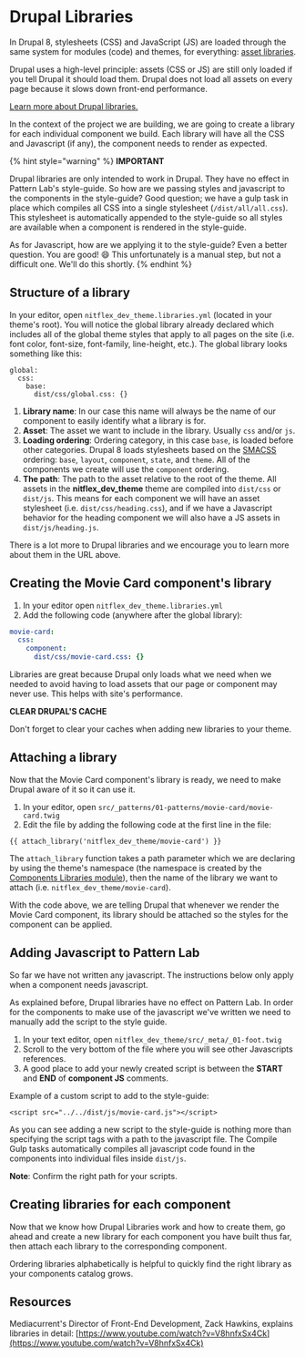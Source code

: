 # Drupal Libraries

In Drupal 8, stylesheets \(CSS\) and JavaScript \(JS\) are loaded through the same system for modules \(code\) and themes, for everything: [asset libraries](https://www.drupal.org/node/2274843).

Drupal uses a high-level principle: assets \(CSS or JS\) are still only loaded if you tell Drupal it should load them. Drupal does not load all assets on every page because it slows down front-end performance.

[Learn more about Drupal libraries.](https://www.drupal.org/docs/8/theming-drupal-8/adding-stylesheets-css-and-javascript-js-to-a-drupal-8-theme)

In the context of the project we are building, we are going to create a library for each individual component we build. Each library will have all the CSS and Javascript \(if any\), the component needs to render as expected.

{% hint style="warning" %}
**IMPORTANT**

Drupal libraries are only intended to work in Drupal. They have no effect in Pattern Lab's style-guide. So how are we passing styles and javascript to the components in the style-guide? Good question; we have a gulp task in place which compiles all CSS into a single stylesheet \(`/dist/all/all.css`\). This stylesheet is automatically appended to the style-guide so all styles are available when a component is rendered in the style-guide.

As for Javascript, how are we applying it to the style-guide? Even a better question. You are good! 😄 This unfortunately is a manual step, but not a difficult one. We'll do this shortly.
{% endhint %}

## Structure of a library

In your editor, open `nitflex_dev_theme.libraries.yml` \(located in your theme's root\). You will notice the global library already declared which includes all of the global theme styles that apply to all pages on the site \(i.e. font color, font-size, font-family, line-height, etc.\). The global library looks something like this:

```text
global:
  css:
    base:
      dist/css/global.css: {}
```

1. **Library name**: In our case this name will always be the name of our component to easily identify what a library is for.
2. **Asset**: The asset we want to include in the library. Usually `css` and/or `js`.
3. **Loading ordering**: Ordering category, in this case `base`, is loaded before other categories. Drupal 8 loads stylesheets based on the [SMACSS](https://smacss.com) ordering: `base`, `layout`, `component`, `state`, and `theme`.  All of the components we create will use the `component` ordering.
4. **The path**:  The path to the asset relative to the root of the theme. All assets in the **nitflex\_dev\_theme** theme are compiled into `dist/css` or `dist/js`. This means for each component we will have an asset stylesheet \(i.e. `dist/css/heading.css`\), and if we have a Javascript behavior for the heading component we will also have a JS assets in `dist/js/heading.js`.

There is a lot more to Drupal libraries and we encourage you to learn more about them in the URL above.

## Creating the Movie Card component's library

1. In your editor open `nitflex_dev_theme.libraries.yml`
2. Add the following code \(anywhere after the global library\):

```yaml
movie-card:
  css:
    component:
      dist/css/movie-card.css: {}
```

Libraries are great because Drupal only loads what we need when we needed to avoid having to load assets that our page or component may never use. This helps with site's performance.

**CLEAR DRUPAL'S CACHE**

Don't forget to clear your caches when adding new libraries to your theme.

## Attaching a library

Now that the Movie Card component's library is ready, we need to make Drupal aware of it so it can use it.

1. In your editor, open `src/_patterns/01-patterns/movie-card/movie-card.twig`
2. Edit the file by adding the following code at the first line in the file:

```text
{{ attach_library('nitflex_dev_theme/movie-card') }}
```

The `attach_library` function takes a path parameter which we are declaring by using the theme's namespace \(the namespace is created by the [Components Libraries module](https://www.drupal.org/project/components)\), then the name of the library we want to attach \(i.e. `nitflex_dev_theme/movie-card`\).

With the code above, we are telling Drupal that whenever we render the Movie Card component, its library should be attached so the styles for the component can be applied.

## Adding Javascript to Pattern Lab

So far we have not written any javascript. The instructions below only apply when a component needs javascript.

As explained before, Drupal libraries have no effect on Pattern Lab. In order for the components to make use of the javascript we've written we need to manually add the script to the style guide.

1. In your text editor, open `nitflex_dev_theme/src/_meta/_01-foot.twig`
2. Scroll to the very bottom of the file where you will see other Javascripts references.
3. A good place to add your newly created script is between the **START** and **END** of **component JS** comments.

Example of a custom script to add to the style-guide:

```text
<script src="../../dist/js/movie-card.js"></script>
```

As you can see adding a new script to the style-guide is nothing more than specifying the script tags with a path to the javascript file. The Compile Gulp tasks automatically compiles all javascript code found in the components into individual files inside `dist/js`.

**Note**: Confirm the right path for your scripts.

## Creating libraries for each component

Now that we know how Drupal Libraries work and how to create them, go ahead and create a new library for each component you have built thus far, then attach each library to the corresponding component.

Ordering libraries alphabetically is helpful to quickly find the right library as your components catalog grows.

## Resources

Mediacurrent's Director of Front-End Development, Zack Hawkins, explains libraries in detail: [https://www.youtube.com/watch?v=V8hnfxSx4Ck](https://www.youtube.com/watch?v=V8hnfxSx4Ck)

